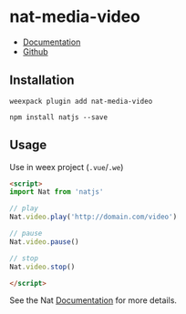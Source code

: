 # nat-media-video

- [Documentation](http://natjs.com/#/#video)
- [Github](https://github.com/natjs/weex-nat-media-video)

## Installation
```
weexpack plugin add nat-media-video
```

```
npm install natjs --save
```

## Usage

Use in weex project (`.vue`/`.we`)

```html
<script>
import Nat from 'natjs'

// play
Nat.video.play('http://domain.com/video')

// pause
Nat.video.pause()

// stop
Nat.video.stop()

</script>
```

See the Nat [Documentation](http://natjs.com/) for more details.
